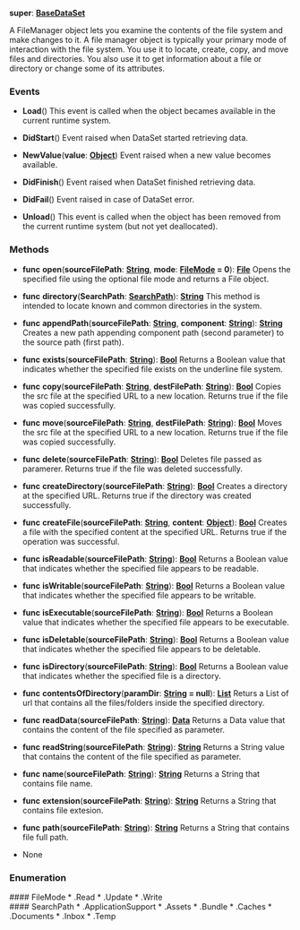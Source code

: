 **super**: **[BaseDataSet](BaseDataSet.md)**

A FileManager object lets you examine the contents of the file system and make changes to it. A file manager object is typically your primary mode of interaction with the file system. You use it to locate, create, copy, and move files and directories. You also use it to get information about a file or directory or change some of its attributes.

### Events

* **Load**()
This event is called when the object becames available in the current runtime system.

* **DidStart**()
Event raised when DataSet started retrieving data.

* **NewValue**(**value**: **[Object](../gravity/object.md)**)
Event raised when a new value becomes available.

* **DidFinish**()
Event raised when DataSet finished retrieving data.

* **DidFail**()
Event raised in case of DataSet error.

* **Unload**()
This event is called when the object has been removed from the current runtime system (but not yet deallocated).



### Methods

* **func** **open**(**sourceFilePath**: **[String](../gravity/string.md)**, **mode**: **<a href="#_enum_FileMode">FileMode</a> = 0**): <strong>[File](File.md)</strong> 
Opens the specified file using the optional file mode and returns a File object.

* **func** **directory**(**SearchPath**: **<a href="#_enum_SearchPath">SearchPath</a>**): <strong>[String](../gravity/string.md)</strong> 
This method is intended to locate known and common directories in the system.

* **func** **appendPath**(**sourceFilePath**: **[String](../gravity/string.md)**, **component**: **[String](../gravity/string.md)**): <strong>[String](../gravity/string.md)</strong> 
Creates a new path appending component path (second parameter) to the source path (first path).

* **func** **exists**(**sourceFilePath**: **[String](../gravity/string.md)**): <strong>[Bool](../gravity/bool.md)</strong> 
Returns a Boolean value that indicates whether the specified file exists on the underline file system.

* **func** **copy**(**sourceFilePath**: **[String](../gravity/string.md)**, **destFilePath**: **[String](../gravity/string.md)**): <strong>[Bool](../gravity/bool.md)</strong> 
Copies the src file at the specified URL to a new location. Returns true if the file was copied successfully.

* **func** **move**(**sourceFilePath**: **[String](../gravity/string.md)**, **destFilePath**: **[String](../gravity/string.md)**): <strong>[Bool](../gravity/bool.md)</strong> 
Moves the src file at the specified URL to a new location. Returns true if the file was copied successfully.

* **func** **delete**(**sourceFilePath**: **[String](../gravity/string.md)**): <strong>[Bool](../gravity/bool.md)</strong> 
Deletes file passed as paramerer. Returns true if the file was deleted successfully.

* **func** **createDirectory**(**sourceFilePath**: **[String](../gravity/string.md)**): <strong>[Bool](../gravity/bool.md)</strong> 
Creates a directory at the specified URL. Returns true if the directory was created successfully.

* **func** **createFile**(**sourceFilePath**: **[String](../gravity/string.md)**, **content**: **[Object](../gravity/object.md)**): <strong>[Bool](../gravity/bool.md)</strong> 
Creates a file with the specified content at the specified URL. Returns true if the operation was successful.

* **func** **isReadable**(**sourceFilePath**: **[String](../gravity/string.md)**): <strong>[Bool](../gravity/bool.md)</strong> 
Returns a Boolean value that indicates whether the specified file appears to be readable.

* **func** **isWritable**(**sourceFilePath**: **[String](../gravity/string.md)**): <strong>[Bool](../gravity/bool.md)</strong> 
Returns a Boolean value that indicates whether the specified file appears to be writable.

* **func** **isExecutable**(**sourceFilePath**: **[String](../gravity/string.md)**): <strong>[Bool](../gravity/bool.md)</strong> 
Returns a Boolean value that indicates whether the specified file appears to be executable.

* **func** **isDeletable**(**sourceFilePath**: **[String](../gravity/string.md)**): <strong>[Bool](../gravity/bool.md)</strong> 
Returns a Boolean value that indicates whether the specified file appears to be deletable.

* **func** **isDirectory**(**sourceFilePath**: **[String](../gravity/string.md)**): <strong>[Bool](../gravity/bool.md)</strong> 
Returns a Boolean value that indicates whether the specified file is a directory.

* **func** **contentsOfDirectory**(**paramDir**: **[String](../gravity/string.md) = null**): <strong>[List](../gravity/list.md)</strong> 
Returs a List of url that contains all the files/folders inside the specified directory.

* **func** **readData**(**sourceFilePath**: **[String](../gravity/string.md)**): <strong>[Data](Data.md)</strong> 
Returns a Data value that contains the content of the file specified as parameter.

* **func** **readString**(**sourceFilePath**: **[String](../gravity/string.md)**): <strong>[String](../gravity/string.md)</strong> 
Returns a String value that contains the content of the file specified as parameter.

* **func** **name**(**sourceFilePath**: **[String](../gravity/string.md)**): <strong>[String](../gravity/string.md)</strong> 
Returns a String that contains file name.

* **func** **extension**(**sourceFilePath**: **[String](../gravity/string.md)**): <strong>[String](../gravity/string.md)</strong> 
Returns a String that contains file extesion.

* **func** **path**(**sourceFilePath**: **[String](../gravity/string.md)**): <strong>[String](../gravity/string.md)</strong> 
Returns a String that contains file full path.



* None

### Enumeration

<div name="_enum_FileMode"></div>#### FileMode
 * .Read
 * .Update
 * .Write

<div name="_enum_SearchPath"></div>#### SearchPath
 * .ApplicationSupport
 * .Assets
 * .Bundle
 * .Caches
 * .Documents
 * .Inbox
 * .Temp



